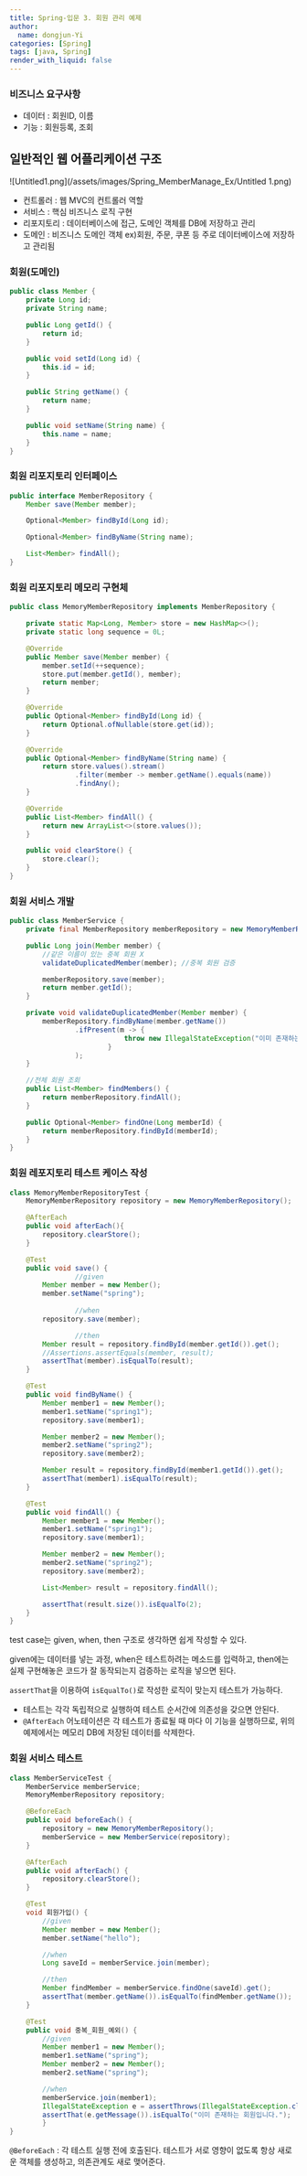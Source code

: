 ```yaml
---
title: Spring-입문 3. 회원 관리 예제
author:
  name: dongjun-Yi
categories: [Spring]
tags: [java, Spring]
render_with_liquid: false
---
```

### 비즈니스 요구사항

- 데이터 : 회원ID, 이름
- 기능 : 회원등록, 조회

## 일반적인 웹 어플리케이션 구조

![Untitled1.png](/assets/images/Spring_MemberManage_Ex/Untitled 1.png)

- 컨트롤러 : 웹 MVC의 컨트롤러 역할
- 서비스 : 핵심 비즈니스 로직 구현
- 리포지토리 : 데이터베이스에 접근, 도메인 객체를 DB에 저장하고 관리
- 도메인 : 비즈니스 도메인 객체 ex)회원, 주문, 쿠폰 등 주로 데이터베이스에 저장하고 관리됨

### 회원(도메인)

```java
public class Member {
    private Long id;
    private String name;

    public Long getId() {
        return id;
    }

    public void setId(Long id) {
        this.id = id;
    }

    public String getName() {
        return name;
    }

    public void setName(String name) {
        this.name = name;
    }
}
```

### **회원 리포지토리 인터페이스**

```java
public interface MemberRepository {
    Member save(Member member);

    Optional<Member> findById(Long id);

    Optional<Member> findByName(String name);

    List<Member> findAll();
}
```

### **회원 리포지토리 메모리 구현체**

```java
public class MemoryMemberRepository implements MemberRepository {

    private static Map<Long, Member> store = new HashMap<>();
    private static long sequence = 0L;

    @Override
    public Member save(Member member) {
        member.setId(++sequence);
        store.put(member.getId(), member);
        return member;
    }

    @Override
    public Optional<Member> findById(Long id) {
        return Optional.ofNullable(store.get(id));
    }

    @Override
    public Optional<Member> findByName(String name) {
        return store.values().stream()
                .filter(member -> member.getName().equals(name))
                .findAny();
    }

    @Override
    public List<Member> findAll() {
        return new ArrayList<>(store.values());
    }

    public void clearStore() {
        store.clear();
    }
}
```

### 회원 서비스 개발

```java
public class MemberService {
    private final MemberRepository memberRepository = new MemoryMemberRepository();

    public Long join(Member member) {
        //같은 이름이 있는 중복 회원 X
        validateDuplicatedMember(member); //중복 회원 검증

        memberRepository.save(member);
        return member.getId();
    }

    private void validateDuplicatedMember(Member member) {
        memberRepository.findByName(member.getName())
                .ifPresent(m -> {
                            throw new IllegalStateException("이미 존재하는 회원입니다.");
                        }
                );
    }

    //전체 회원 조회
    public List<Member> findMembers() {
        return memberRepository.findAll();
    }

    public Optional<Member> findOne(Long memberId) {
        return memberRepository.findById(memberId);
    }
}
```

### 회원 레포지토리 테스트 케이스 작성

```java
class MemoryMemberRepositoryTest {
    MemoryMemberRepository repository = new MemoryMemberRepository();

    @AfterEach
    public void afterEach(){
        repository.clearStore();
    }

    @Test
    public void save() {
				//given
        Member member = new Member();
        member.setName("spring");
				
				//when
        repository.save(member);

				//then
        Member result = repository.findById(member.getId()).get();
        //Assertions.assertEquals(member, result);
        assertThat(member).isEqualTo(result);
    }

    @Test
    public void findByName() {
        Member member1 = new Member();
        member1.setName("spring1");
        repository.save(member1);

        Member member2 = new Member();
        member2.setName("spring2");
        repository.save(member2);

        Member result = repository.findById(member1.getId()).get();
        assertThat(member1).isEqualTo(result);
    }

    @Test
    public void findAll() {
        Member member1 = new Member();
        member1.setName("spring1");
        repository.save(member1);

        Member member2 = new Member();
        member2.setName("spring2");
        repository.save(member2);

        List<Member> result = repository.findAll();

        assertThat(result.size()).isEqualTo(2);
    }
}
```

test case는 given, when, then 구조로 생각하면 쉽게 작성할 수 있다.

given에는 데이터를 넣는 과정, when은 테스트하려는 메소드를 입력하고, then에는 실제 구현해놓은 코드가 잘 동작되는지 검증하는 로직을 넣으면 된다.

`assertThat`을 이용하여 `isEqualTo()`로 작성한 로직이 맞는지 테스트가 가능하다.

- 테스트는 각각 독립적으로 실행하여 테스트 순서간에 의존성을 갖으면 안된다.
- `@AfterEach` 어노테이션은 각 테스트가 종료될 때 마다 이 기능을 실행하므로, 위의 예제에서는 메모리 DB에 저장된 데이터를 삭제한다.

### 회원 서비스 테스트

```java
class MemberServiceTest {
    MemberService memberService;
    MemoryMemberRepository repository;

    @BeforeEach
    public void beforeEach() {
        repository = new MemoryMemberRepository();
        memberService = new MemberService(repository);
    }

    @AfterEach
    public void afterEach() {
        repository.clearStore();
    }

    @Test
    void 회원가입() {
        //given
        Member member = new Member();
        member.setName("hello");

        //when
        Long saveId = memberService.join(member);

        //then
        Member findMember = memberService.findOne(saveId).get();
        assertThat(member.getName()).isEqualTo(findMember.getName());
    }

    @Test
    public void 중복_회원_예외() {
        //given
        Member member1 = new Member();
        member1.setName("spring");
        Member member2 = new Member();
        member2.setName("spring");

        //when
        memberService.join(member1);
        IllegalStateException e = assertThrows(IllegalStateException.class, () -> memberService.join(member2));
        assertThat(e.getMessage()).isEqualTo("이미 존재하는 회원입니다.");
		}
}
```

`@BeforeEach` : 각 테스트 실행 전에 호출된다. 테스트가 서로 영향이 없도록 항상 새로운 객체를 생성하고, 의존관계도 새로 맺어준다.